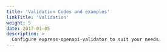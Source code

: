 ```yaml
---
title: 'Validation Codes and examples'
linkTitle: 'Validation'
weight: 5
date: 2017-01-05
description: >
  Configure express-openapi-validator to suit your needs.
---
```

